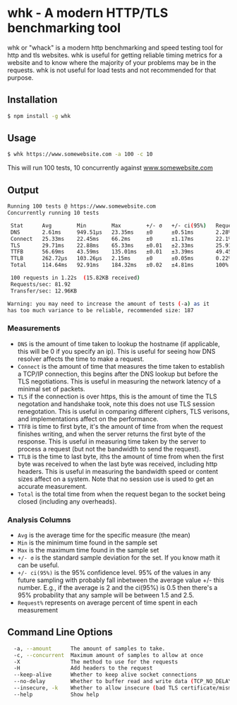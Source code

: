 # whk - A modern HTTP/TLS benchmarking tool

whk or "whack" is a modern http benchmarking and speed testing tool for http and tls websites. whk is useful for getting reliable timing metrics for a website and to know where the majority of your problems may be in the requests. whk is not useful for load tests and not recommended for that purpose.

## Installation

```bash
$ npm install -g whk
```

## Usage

```bash
$ whk https://www.somewebsite.com -a 100 -c 10
```

This will run 100 tests, 10 concurrently against www.somewebsite.com

## Output

```bash                                            
Running 100 tests @ https://www.somewebsite.com
Concurrently running 10 tests

 Stat      Avg        Min        Max        +/- σ   +/- ci(95%)   Request% 
 DNS       2.61ms     949.51μs   23.35ms    ±0      ±0.51ms       2.28%    
 Connect   25.33ms    22.45ms    66.2ms     ±0      ±1.17ms       22.1%    
 TLS       29.71ms    22.88ms    65.33ms    ±0.01   ±2.33ms       25.91%   
 TTFB      56.69ms    43.59ms    135.01ms   ±0.01   ±3.39ms       49.45%   
 TTLB      262.72μs   103.26μs   2.15ms     ±0      ±0.05ms       0.22%    
 Total     114.64ms   92.91ms    184.32ms   ±0.02   ±4.81ms       100%     

 100 requests in 1.22s  (15.82KB received)
 Requests/sec: 81.92
 Transfer/sec: 12.96KB

Warning: you may need to increase the amount of tests (-a) as it
has too much variance to be reliable, recommended size: 187
```

### Measurements
* `DNS` is the amount of time taken to lookup the hostname (if applicable, this will be 0 if you specify an ip).  This is useful for seeing how DNS resolver affects the time to make a request.
* `Connect` is the amount of time that measures the time taken to establish a TCP/IP connection, this begins after the DNS lookup but before the TLS negotiations. This is useful in measuring the network latency of a minimal set of packets. 
* `TLS` if the connection is over https, this is the amount of time the TLS negotation and handshake took, note this does not use TLS session renegotation.  This is useful in comparing different ciphers, TLS verisons, and implementations affect on the performance.
* `TTFB` is time to first byte, it's the amount of time from when the request finishes writing, and when the server returns the first byte of the response.  This is useful in measuring time taken by the server to process a request (but not the bandwidth to send the request). 
* `TTLB` is the time to last byte, iths the amount of time from when the first byte was received to when the last byte was received, including http headers.  This is useful in measuring the bandwidth speed or content sizes affect on a system.  Note that no session use is used to get an accurate measurement.
* `Total` is the total time from when the request began to the socket being closed (including any overheads).

### Analysis Columns

* `Avg` is the average time for the specific measure (the mean)
* `Min` is the minimum time found in the sample set
* `Max` is the maximum time found in the sample set
* `+/- σ` is the standard sample deviation for the set.  If you know math it can be useful.
* `+/- ci(95%)` is the 95% confidence level. 95% of the values in any future sampling with probably fall inbetween the average value +/- this number. E.g., if the average is 2 and the ci(95%) is 0.5 then there's a 95% probability that any sample will be between 1.5 and 2.5.
* `Request%` represents on average percent of time spent in each measurement

## Command Line Options

```bash
  -a, --amount 		The amount of samples to take.
  -c, --concurrent  Maximum amount of samples to allow at once
  -X                The method to use for the requests
  -H                Add headers to the request
  --keep-alive      Whether to keep alive socket connections
  --no-delay        Whether to buffer read and write data (TCP_NO_DELAY)
  --insecure, -k    Whether to allow insecure (bad TLS certificate/mismatch hostname) connections.                                              
  --help            Show help
```
